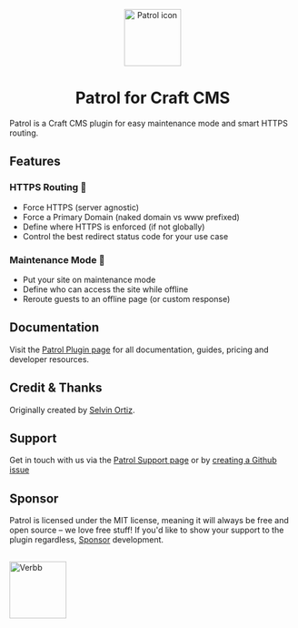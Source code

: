 <p align="center"><img src="https://verbb.imgix.net/plugins/patrol/patrol-icon.svg" width="100" height="100" alt="Patrol icon"></p>
<h1 align="center">Patrol for Craft CMS</h1>

Patrol is a Craft CMS plugin for easy maintenance mode and smart HTTPS routing.

## Features

### HTTPS Routing 👮‍
- Force HTTPS (server agnostic)
- Force a Primary Domain (naked domain vs www prefixed)
- Define where HTTPS is enforced (if not globally)
- Control the best redirect status code for your use case

### Maintenance Mode 🚧
- Put your site on maintenance mode
- Define who can access the site while offline
- Reroute guests to an offline page (or custom response)

## Documentation
Visit the [Patrol Plugin page](https://verbb.io/craft-plugins/patrol) for all documentation, guides, pricing and developer resources.

## Credit & Thanks
Originally created by [Selvin Ortiz](https://github.com/selvindev).

## Support
Get in touch with us via the [Patrol Support page](https://verbb.io/craft-plugins/patrol/support) or by [creating a Github issue](https://github.com/verbb/patrol/issues)

## Sponsor
Patrol is licensed under the MIT license, meaning it will always be free and open source – we love free stuff! If you'd like to show your support to the plugin regardless, [Sponsor](https://github.com/sponsors/verbb) development.

<h2></h2>

<a href="https://verbb.io" target="_blank">
    <img width="100" src="https://verbb.io/assets/img/verbb-pill.svg" alt="Verbb">
</a>
